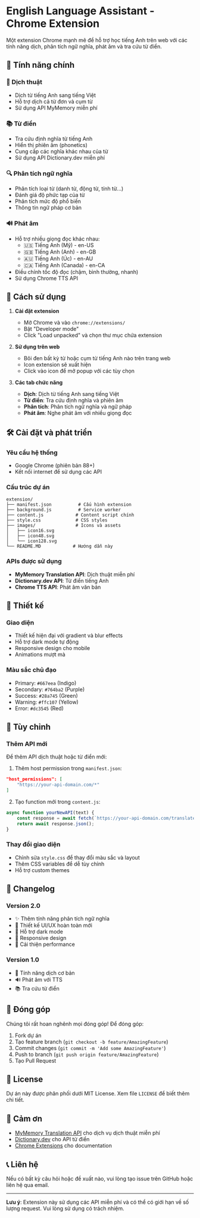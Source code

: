 # English Language Assistant - Chrome Extension

Một extension Chrome mạnh mẽ để hỗ trợ học tiếng Anh trên web với các tính năng dịch, phân tích ngữ nghĩa, phát âm và tra cứu từ điển.

## 🌟 Tính năng chính

### 📖 Dịch thuật
- Dịch từ tiếng Anh sang tiếng Việt
- Hỗ trợ dịch cả từ đơn và cụm từ
- Sử dụng API MyMemory miễn phí

### 📚 Từ điển
- Tra cứu định nghĩa từ tiếng Anh
- Hiển thị phiên âm (phonetics)
- Cung cấp các nghĩa khác nhau của từ
- Sử dụng API Dictionary.dev miễn phí

### 🔍 Phân tích ngữ nghĩa
- Phân tích loại từ (danh từ, động từ, tính từ...)
- Đánh giá độ phức tạp của từ
- Phân tích mức độ phổ biến
- Thông tin ngữ pháp cơ bản

### 🔊 Phát âm
- Hỗ trợ nhiều giọng đọc khác nhau:
  - 🇺🇸 Tiếng Anh (Mỹ) - en-US
  - 🇬🇧 Tiếng Anh (Anh) - en-GB
  - 🇦🇺 Tiếng Anh (Úc) - en-AU
  - 🇨🇦 Tiếng Anh (Canada) - en-CA
- Điều chỉnh tốc độ đọc (chậm, bình thường, nhanh)
- Sử dụng Chrome TTS API

## 🚀 Cách sử dụng

1. **Cài đặt extension**
   - Mở Chrome và vào `chrome://extensions/`
   - Bật "Developer mode"
   - Click "Load unpacked" và chọn thư mục chứa extension

2. **Sử dụng trên web**
   - Bôi đen bất kỳ từ hoặc cụm từ tiếng Anh nào trên trang web
   - Icon extension sẽ xuất hiện
   - Click vào icon để mở popup với các tùy chọn

3. **Các tab chức năng**
   - **Dịch**: Dịch từ tiếng Anh sang tiếng Việt
   - **Từ điển**: Tra cứu định nghĩa và phiên âm
   - **Phân tích**: Phân tích ngữ nghĩa và ngữ pháp
   - **Phát âm**: Nghe phát âm với nhiều giọng đọc

## 🛠️ Cài đặt và phát triển

### Yêu cầu hệ thống
- Google Chrome (phiên bản 88+)
- Kết nối internet để sử dụng các API

### Cấu trúc dự án
```
extension/
├── manifest.json          # Cấu hình extension
├── background.js          # Service worker
├── content.js            # Content script chính
├── style.css             # CSS styles
├── images/               # Icons và assets
│   ├── icon16.svg
│   ├── icon48.svg
│   └── icon128.svg
└── README.MD            # Hướng dẫn này
```

### APIs được sử dụng
- **MyMemory Translation API**: Dịch thuật miễn phí
- **Dictionary.dev API**: Từ điển tiếng Anh
- **Chrome TTS API**: Phát âm văn bản

## 🎨 Thiết kế

### Giao diện
- Thiết kế hiện đại với gradient và blur effects
- Hỗ trợ dark mode tự động
- Responsive design cho mobile
- Animations mượt mà

### Màu sắc chủ đạo
- Primary: `#667eea` (Indigo)
- Secondary: `#764ba2` (Purple)
- Success: `#28a745` (Green)
- Warning: `#ffc107` (Yellow)
- Error: `#dc3545` (Red)

## 🔧 Tùy chỉnh

### Thêm API mới
Để thêm API dịch thuật hoặc từ điển mới:

1. Thêm host permission trong `manifest.json`:
```json
"host_permissions": [
    "https://your-api-domain.com/*"
]
```

2. Tạo function mới trong `content.js`:
```javascript
async function yourNewAPI(text) {
    const response = await fetch(`https://your-api-domain.com/translate?text=${text}`);
    return await response.json();
}
```

### Thay đổi giao diện
- Chỉnh sửa `style.css` để thay đổi màu sắc và layout
- Thêm CSS variables để dễ tùy chỉnh
- Hỗ trợ custom themes

## 📝 Changelog

### Version 2.0
- ✨ Thêm tính năng phân tích ngữ nghĩa
- 🎨 Thiết kế UI/UX hoàn toàn mới
- 🌙 Hỗ trợ dark mode
- 📱 Responsive design
- 🔧 Cải thiện performance

### Version 1.0
- 🚀 Tính năng dịch cơ bản
- 🔊 Phát âm với TTS
- 📚 Tra cứu từ điển

## 🤝 Đóng góp

Chúng tôi rất hoan nghênh mọi đóng góp! Để đóng góp:

1. Fork dự án
2. Tạo feature branch (`git checkout -b feature/AmazingFeature`)
3. Commit changes (`git commit -m 'Add some AmazingFeature'`)
4. Push to branch (`git push origin feature/AmazingFeature`)
5. Tạo Pull Request

## 📄 License

Dự án này được phân phối dưới MIT License. Xem file `LICENSE` để biết thêm chi tiết.

## 🙏 Cảm ơn

- [MyMemory Translation API](https://mymemory.translated.net/) cho dịch vụ dịch thuật miễn phí
- [Dictionary.dev](https://dictionaryapi.dev/) cho API từ điển
- [Chrome Extensions](https://developer.chrome.com/docs/extensions/) cho documentation

## 📞 Liên hệ

Nếu có bất kỳ câu hỏi hoặc đề xuất nào, vui lòng tạo issue trên GitHub hoặc liên hệ qua email.

---

**Lưu ý**: Extension này sử dụng các API miễn phí và có thể có giới hạn về số lượng request. Vui lòng sử dụng có trách nhiệm.
  